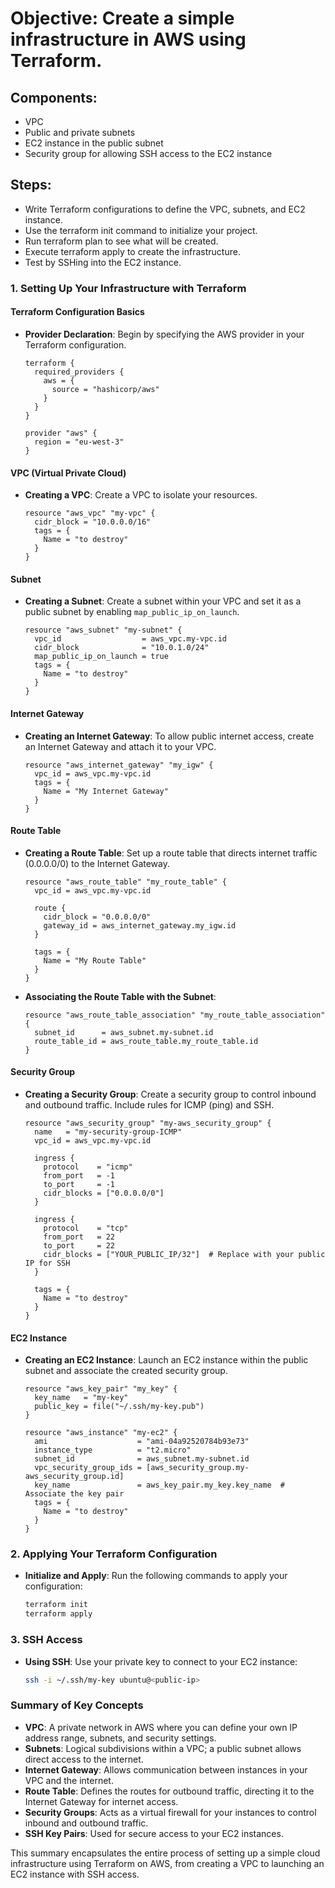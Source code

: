 
# Objective: Create a simple infrastructure in AWS using Terraform.
## Components:
- VPC
- Public and private subnets
- EC2 instance in the public subnet
- Security group for allowing SSH access to the EC2 instance
## Steps:
- Write Terraform configurations to define the VPC, subnets, and EC2 instance.
- Use the terraform init command to initialize your project.
- Run terraform plan to see what will be created.
- Execute terraform apply to create the infrastructure.
- Test by SSHing into the EC2 instance.
### 1. **Setting Up Your Infrastructure with Terraform**

#### Terraform Configuration Basics
- **Provider Declaration**: Begin by specifying the AWS provider in your Terraform configuration.
  ```hcl
  terraform {
    required_providers {
      aws = {
        source = "hashicorp/aws"
      }
    }
  }

  provider "aws" {
    region = "eu-west-3"
  }
  ```

#### VPC (Virtual Private Cloud)
- **Creating a VPC**: Create a VPC to isolate your resources.
  ```hcl
  resource "aws_vpc" "my-vpc" {
    cidr_block = "10.0.0.0/16"
    tags = {
      Name = "to destroy"
    }
  }
  ```

#### Subnet
- **Creating a Subnet**: Create a subnet within your VPC and set it as a public subnet by enabling `map_public_ip_on_launch`.
  ```hcl
  resource "aws_subnet" "my-subnet" {
    vpc_id                  = aws_vpc.my-vpc.id
    cidr_block              = "10.0.1.0/24"
    map_public_ip_on_launch = true
    tags = {
      Name = "to destroy"
    }
  }
  ```

#### Internet Gateway
- **Creating an Internet Gateway**: To allow public internet access, create an Internet Gateway and attach it to your VPC.
  ```hcl
  resource "aws_internet_gateway" "my_igw" {
    vpc_id = aws_vpc.my-vpc.id
    tags = {
      Name = "My Internet Gateway"
    }
  }
  ```

#### Route Table
- **Creating a Route Table**: Set up a route table that directs internet traffic (0.0.0.0/0) to the Internet Gateway.
  ```hcl
  resource "aws_route_table" "my_route_table" {
    vpc_id = aws_vpc.my-vpc.id

    route {
      cidr_block = "0.0.0.0/0"
      gateway_id = aws_internet_gateway.my_igw.id
    }

    tags = {
      Name = "My Route Table"
    }
  }
  ```

- **Associating the Route Table with the Subnet**:
  ```hcl
  resource "aws_route_table_association" "my_route_table_association" {
    subnet_id      = aws_subnet.my-subnet.id
    route_table_id = aws_route_table.my_route_table.id
  }
  ```

#### Security Group
- **Creating a Security Group**: Create a security group to control inbound and outbound traffic. Include rules for ICMP (ping) and SSH.
  ```hcl
  resource "aws_security_group" "my-aws_security_group" {
    name   = "my-security-group-ICMP"
    vpc_id = aws_vpc.my-vpc.id

    ingress {
      protocol    = "icmp"
      from_port   = -1
      to_port     = -1
      cidr_blocks = ["0.0.0.0/0"]
    }

    ingress {
      protocol    = "tcp"
      from_port   = 22
      to_port     = 22
      cidr_blocks = ["YOUR_PUBLIC_IP/32"]  # Replace with your public IP for SSH
    }

    tags = {
      Name = "to destroy"
    }
  }
  ```

#### EC2 Instance
- **Creating an EC2 Instance**: Launch an EC2 instance within the public subnet and associate the created security group.
  ```hcl
  resource "aws_key_pair" "my_key" {
    key_name   = "my-key"
    public_key = file("~/.ssh/my-key.pub")
  }

  resource "aws_instance" "my-ec2" {
    ami                    = "ami-04a92520784b93e73"
    instance_type          = "t2.micro"
    subnet_id              = aws_subnet.my-subnet.id
    vpc_security_group_ids = [aws_security_group.my-aws_security_group.id]
    key_name               = aws_key_pair.my_key.key_name  # Associate the key pair
    tags = {
      Name = "to destroy"
    }
  }
  ```

### 2. **Applying Your Terraform Configuration**
- **Initialize and Apply**: Run the following commands to apply your configuration:
  ```bash
  terraform init
  terraform apply
  ```

### 3. **SSH Access**
- **Using SSH**: Use your private key to connect to your EC2 instance:
  ```bash
  ssh -i ~/.ssh/my-key ubuntu@<public-ip>
  ```

### Summary of Key Concepts
- **VPC**: A private network in AWS where you can define your own IP address range, subnets, and security settings.
- **Subnets**: Logical subdivisions within a VPC; a public subnet allows direct access to the internet.
- **Internet Gateway**: Allows communication between instances in your VPC and the internet.
- **Route Table**: Defines the routes for outbound traffic, directing it to the Internet Gateway for internet access.
- **Security Groups**: Acts as a virtual firewall for your instances to control inbound and outbound traffic.
- **SSH Key Pairs**: Used for secure access to your EC2 instances.

This summary encapsulates the entire process of setting up a simple cloud infrastructure using Terraform on AWS, from creating a VPC to launching an EC2 instance with SSH access.